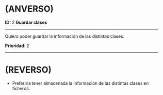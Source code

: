 ﻿# (ANVERSO)
**ID:** 2 **Guardar clases**

---
Quiero poder guardar la información de las distintas clases.

**Prioridad**: 2

---
# (REVERSO)
* Preferiría tener almacenada la información de las distintas clases en ficheros.
